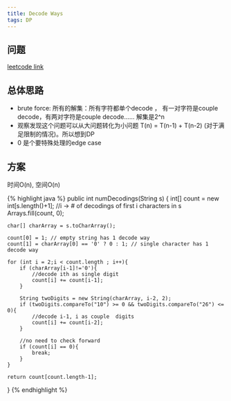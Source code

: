 ```yaml
---
title: Decode Ways
tags: DP
---
```


## 问题
[leetcode link](https://leetcode.com/problems/decode-ways/description/)

## 总体思路
- brute force: 所有的解集：所有字符都单个decode ， 有一对字符是couple decode，有两对字符是couple decode……
解集是2^n
- 观察发现这个问题可以从大问题转化为小问题 T(n) = T(n-1) + T(n-2) (对于满足限制的情况)。所以想到DP
- 0 是个要特殊处理的edge case

## 方案
时间O(n), 空间O(n)

{% highlight java %}
public int numDecodings(String s) {
    int[] count = new int[s.length()+1]; //i -> # of decodings of first i characters in s
    Arrays.fill(count, 0);

    char[] charArray = s.toCharArray();

    count[0] = 1; // empty string has 1 decode way
    count[1] = charArray[0] == '0' ? 0 : 1; // single character has 1 decode way

    for (int i = 2;i < count.length ; i++){
        if (charArray[i-1]!='0'){
            //decode ith as single digit
            count[i] += count[i-1];
        }

        String twoDigits = new String(charArray, i-2, 2);
        if (twoDigits.compareTo("10") >= 0 && twoDigits.compareTo("26") <= 0){
            //decode i-1, i as couple  digits
            count[i] += count[i-2];
        }

        //no need to check forward
        if (count[i] == 0){
            break;
        }
    }

    return count[count.length-1];

}
{% endhighlight %}
